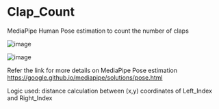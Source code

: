 # Clap_Count
MediaPipe Human Pose estimation to count the number of claps

![image](https://user-images.githubusercontent.com/98158660/150637755-8e4a6712-dea9-42f2-93e6-cecb245a1479.png)

![image](https://user-images.githubusercontent.com/98158660/150638004-6d747837-42ac-4d2a-8cd0-f57590586cac.png)

Refer the link for more details on MediaPipe Pose estimation
https://google.github.io/mediapipe/solutions/pose.html

Logic used: distance calculation between (x,y) coordinates of Left_Index and Right_Index
